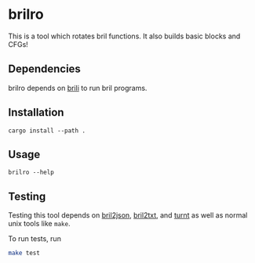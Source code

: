 # brilro
This is a tool which rotates bril functions. It also builds basic blocks and CFGs!

## Dependencies
brilro depends on [brili](https://github.com/jku20/bril) to run bril programs.

## Installation
```
cargo install --path .
```

## Usage
```
brilro --help
```

## Testing
Testing this tool depends on [bril2json](https://github.com/jku20/bril), [bril2txt](https://github.com/jku20/bril), and [turnt](https://github.com/cucapra/turnt) as well as normal unix tools like `make`.

To run tests, run
```bash
make test
```
